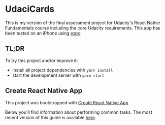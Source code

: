 # UdaciCards

This is my version of the final assessment project for Udacity's React Native Fundamentals course including the core Udacity requirements. This app has been tested on an iPhone using [expo](https://expo.io/)

## TL;DR

To try this project and/or improve it:

- install all project dependencies with `yarn install`
- start the development server with `yarn start`

## Create React Native App

This project was bootstrapped with [Create React Native App](https://github.com/react-community/create-react-native-app).

Below you'll find information about performing common tasks. The most recent version of this guide is available [here](https://github.com/react-community/create-react-native-app/blob/master/react-native-scripts/template/README.md).
